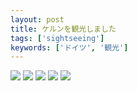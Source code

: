 ```yaml
---
layout: post
title: ケルンを観光しました
tags: ['sightseeing']
keywords: ['ドイツ', '観光']
---
```


<img src="/img/blog_2013-10-05%2022.38.22.jpg" />

<img src="/img/blog_2013-10-05%2020.15.08.jpg" />

<img src="/img/blog_2013-10-05%2020.09.25.jpg" />

<img src="/img/blog_2013-10-05%2021.33.19-1.jpg" />

<img src="/img/blog_2013-10-05%2022.39.48.jpg" />
